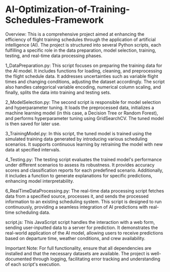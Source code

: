 # AI-Optimization-of-Training-Schedules-Framework
Overview:
This is a comprehensive project aimed at enhancing the efficiency of flight training schedules through the application of artificial intelligence (AI). The project is structured into several Python scripts, each fulfilling a specific role in the data preparation, model selection, training, testing, and real-time data processing phases.

1_DataPreparation.py:
This script focuses on preparing the training data for the AI model. It includes functions for loading, cleaning, and preprocessing the flight schedule data. It addresses uncertainties such as variable flight times and changing conditions, adjusting the dataset accordingly. The script also handles categorical variable encoding, numerical column scaling, and finally, splits the data into training and testing sets.

2_ModelSelection.py:
The second script is responsible for model selection and hyperparameter tuning. It loads the preprocessed data, initializes a machine learning model (in this case, a Decision Tree or Random Forest), and performs hyperparameter tuning using GridSearchCV. The tuned model is then saved for later use.

3_TrainingModel.py:
In this script, the tuned model is trained using the simulated training data generated by introducing various scheduling scenarios. It supports continuous learning by retraining the model with new data at specified intervals.

4_Testing.py:
The testing script evaluates the trained model's performance under different scenarios to assess its robustness. It provides accuracy scores and classification reports for each predefined scenario. Additionally, it includes a function to generate explanations for specific predictions, enhancing model interpretability.

6_RealTimeDataProcessing.py:
The real-time data processing script fetches data from a specified source, processes it, and sends the processed information to an existing scheduling system. This script is designed to run continuously, providing a seamless integration of AI predictions with real-time scheduling data.

script.js:
This JavaScript script handles the interaction with a web form, sending user-inputted data to a server for prediction. It demonstrates the real-world application of the AI model, allowing users to receive predictions based on departure time, weather conditions, and crew availability.

Important Note:
For full functionality, ensure that all dependencies are installed and that the necessary datasets are available. The project is well-documented through logging, facilitating error tracking and understanding of each script's execution.
